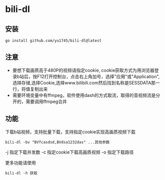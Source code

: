 # bili-dl
## 安装
``` shell
go install github.com/yu1745/bili-dl@latest
```

## 注意

* 要想下载画质高于480P的视频请指定cookie, cookie获取方式为用浏览器登录b站后，按F12打开控制台，点击右上角加号，选择"应用"或"Application",选择存储,选择Cookie,选择www.bilibili.com然后找到名称是SESSDATA那一行，将值复制出来
* 需要环境变量中有ffmpeg，软件使用dash的方式取流，取得的音视频流是分开的，需要调用ffmpeg合并

## 功能

下载b站视频，支持批量下载，支持指定cookie实现高画质视频下载

``` shell
bili-dl -bv "BVfcasdsd,BVdsa1232das" ...其他参数
```
-j 指定下载并发数
-c 指定cookie下载高画质视频
-o 指定下载路径

更多功能请使用
``` shell
bili-dl -h 获取
```
